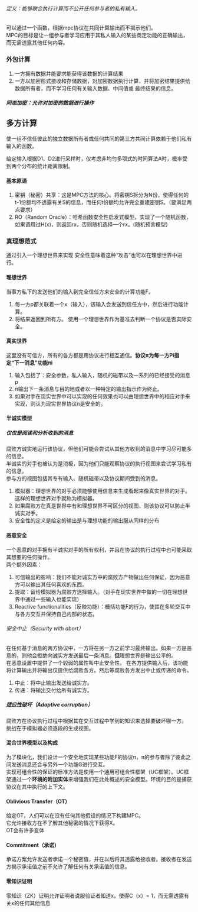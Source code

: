 ###### 定义：能够联合执行计算而不公开任何参与者的私有输入。
可以通过一个函数，根据mpc协议在共同计算输出而不揭示他们。
<br>
MPC的目标是让一组参与者学习应用于其私人输入的某些商定功能的正确输出，而无需透露其他任何内容。

### 外包计算
1. 一方拥有数据并能要求能获得该数据的计算结果
2. 一方以加密形式接收和存储数据，对加密数据执行计算，并将加密结果提供给数据所有者，而不学习任何有关输入数据、中间值或
最终结果的信息。

##### 同态加密：允许对加密的数据进行操作


## 多方计算
使一组不信任彼此的独立数据所有者或任何共同的第三方共同计算依赖于他们私有输入的函数。

给定输入根据D1、D2进行采样时，仅考虑非均匀多项式的时间算法A时，概率受到两个分布的统计距离限制。

#### 基本原语
1. 密钥（秘密）共享：这是MPC方法的核心。将密钥S拆分为N份，使得任何的t-1份额均不透露有关S的信息，而任何t份额均允许完全重建密钥S。（要满足两点要求）
2. RO（Random Oracle）：哈希函数安全性启发式模型。实现了一个随机函数，如果调用过H(x)，则返回rx，否则随机选择一个rx。(随机预言模型)


### 真理想范式
通过引入一个理想世界来实现
安全性意味着这种“攻击”也可以在理想世界中进行。
#### 理想世界
当事方私下的发送他们的输入到完全信任方来安全的计算功能F。
1. 每一方p都关联着一个x（输入），该输入会发送到信任方中，然后进行功能计算。
2. 将结果返回到所有方。
使用一个理想世界作为基准去判断一个协议是否实际安全。

#### 真实世界
这里没有可信方，所有的各方都是用协议进行相互通信。**协议π为每一方Pi指定“下一消息”功能πi**
1. 输入包括了：安全参数，私人输入，随机的磁带以及一系列的已经接受的消息p
2. π输出下一条消息与目的地或者以一种特定的输出指示作为终止。
3. 如果对手在现实世界中可以实现的任何效果也可以由理想世界中的相应对手来实现，则认为现实世界协议π是安全的。

#### 半诚实模型
##### 仅仅是阅读和分析收到的消息
腐败方诚实地运行该协议，但他们可能会尝试从其他方收到的消息中学习尽可能多的信息。<br>
半诚实的对手也被认为是消极，因为他们只能观察协议的执行视图来尝试学习私有的信息。<br>
参与方的视图包括其专有输入、随机磁带以及协议期间受到的消息。
1. 模拟器：理想世界的对手必须能够使用信息来生成看起来像真实世界的对手。这样的理想世界对手就称为模拟器。
2. 如果腐败方在真是世界中有和理想世界不可区分的视图，则该协议可以防止半诚实对手。
3. 安全性的定义是给定的输出是与理想功能的输出服从同样的分布

#### 恶意安全
一个恶意的对手拥有半诚实对手的所有权利，并且在协议的执行过程中也可能采取其想要的任何操作。<br>
两个额外因素：
1. 可信输出的影响：我们不能对诚实方中的腐败方产物做出任何保证，因为恶意方可以输出其任何喜欢的东西。
2. 提取：留给模拟器为腐败方选择输入。（对手在现实世界中做的一切在理想世界中通过一些输入也能实现）
3. Reactive functionalities（反映功能）：概括功能F的行为，使其在多轮交互中与各方交互并保持自己内部的状态。
###### 安全中止（Security with abort）
在任何基于消息的两方协议中，一方将在另一方之前学习最终输出。如果一方是恶意的，则他会拒绝向诚实方发送最后一条消息。**但**理想世界是输出公平的。<br>
在恶意设置中提供了一个较弱的属性叫中止安全性。
在各方提供输入后，该功能将计算输出并将输出仅提供给腐败各方。然后等腐败各方发出中止或传递的命令。<br>
1. 中止：将中止输出发送给诚实方。
2. 传递：将输出交付给所有诚实方。

##### 适应性破坏（Adaptive corruption）
腐败方在协议执行过程中根据其在交互过程中学到的知识来选择要破坏哪一方。<br>
挑战在于模拟器必须逐段的生成视图。

#### 混合世界模型以及构成
为了模块化，我们设计一个安全地实现某些功能F的协议π，π的参与者除了彼此之间发送消息还会与另外一个功能G进行交互。<br>
实现可组合性的保证的标准方法是使用一个通用可组合性框架（UC框架）。UC框架通过一个**环境的附加实体**来增强我们在此处概述的安全模型。环境的目的是捕获协议在其中执行的上下文。

#### Oblivious Transfer（OT）
给定OT，人们可以在没有任何其他假设的情况下构建MPC。<br>
它允许接收方在不了解其他秘密的情况下获得X。<br>
OT会有许多变体

#### Commitment（承诺）
承诺方案允许发送者承诺一个秘密值，并在以后将其透露给接收者。接收者在发送方揭示承诺值之前不允许了解任何有关承诺值的信息。

#### 零知识证明
零知识（ZK）证明允许证明者说服验证者知道x，使得C（x）= 1，而无需透露有关x的任何其他信息
